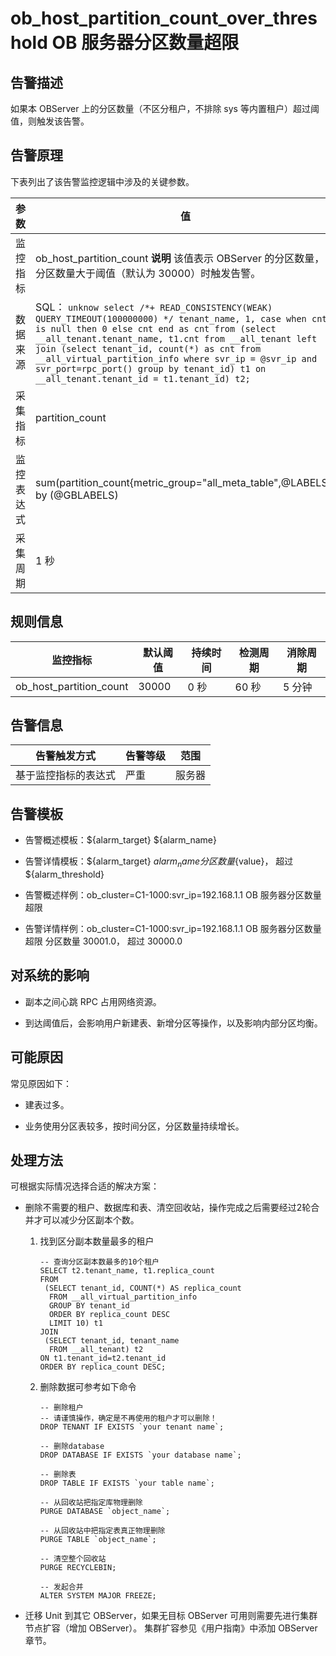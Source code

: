 ob_host_partition_count_over_threshold OB 服务器分区数量超限 
========================================================================



**告警描述** 
-----------------------------

如果本 OBServer 上的分区数量（不区分租户，不排除 sys 等内置租户）超过阈值，则触发该告警。

告警原理 
-------------------------

下表列出了该告警监控逻辑中涉及的关键参数。


|  参数   |                                                                                                                                                                                                                               值                                                                                                                                                                                                                               |
|-------|---------------------------------------------------------------------------------------------------------------------------------------------------------------------------------------------------------------------------------------------------------------------------------------------------------------------------------------------------------------------------------------------------------------------------------------------------------------|
| 监控指标  | ob_host_partition_count **说明**  该值表示 OBServer 的分区数量，当分区数量大于阈值（默认为 30000）时触发告警。                                                                                                                                                                                                                                                                                                                                                |
| 数据来源  | SQL： ```unknow select /*+ READ_CONSISTENCY(WEAK) QUERY_TIMEOUT(100000000) */ tenant_name, 1, case when cnt is null then 0 else cnt end as cnt from (select __all_tenant.tenant_name, t1.cnt from __all_tenant left join (select tenant_id, count(*) as cnt from __all_virtual_partition_info where svr_ip = @svr_ip and svr_port=rpc_port() group by tenant_id) t1 on __all_tenant.tenant_id = t1.tenant_id) t2; ```  |
| 采集指标  | partition_count                                                                                                                                                                                                                                                                                                                                                                                                                                               |
| 监控表达式 | sum(partition_count{metric_group="all_meta_table",@LABELS}) by (@GBLABELS)                                                                                                                                                                                                                                                                                                                                                                                    |
| 采集周期  | 1 秒                                                                                                                                                                                                                                                                                                                                                                                                                                                           |



**规则信息** 
-----------------------------



|          监控指标           | 默认阈值  | 持续时间 | 检测周期 | 消除周期 |
|-------------------------|-------|------|------|------|
| ob_host_partition_count | 30000 | 0 秒  | 60 秒 | 5 分钟 |



**告警信息** 
-----------------------------



|   告警触发方式   | 告警等级 | 范围  |
|------------|------|-----|
| 基于监控指标的表达式 | 严重   | 服务器 |



**告警模板** 
-----------------------------

* 告警概述模板：${alarm_target} ${alarm_name}

  

* 告警详情模板：${alarm_target} ${alarm_name}分区数量${value}， 超过 ${alarm_threshold}

  

* 告警概述样例：ob_cluster=C1-1000:svr_ip=192.168.1.1 OB 服务器分区数量超限

  

* 告警详情样例：ob_cluster=C1-1000:svr_ip=192.168.1.1 OB 服务器分区数量超限 分区数量 30001.0， 超过 30000.0

  




**对系统的影响** 
-------------------------------

* 副本之间心跳 RPC 占用网络资源。

  

* 到达阈值后，会影响用户新建表、新增分区等操作，以及影响内部分区均衡。

  




**可能原因** 
-----------------------------

常见原因如下：

* 建表过多。

  

* 业务使用分区表较多，按时间分区，分区数量持续增长。

  




**处理方法** 
-----------------------------

可根据实际情况选择合适的解决方案：

* 删除不需要的租户、数据库和表、清空回收站，操作完成之后需要经过2轮合并才可以减少分区副本个数。

  1. 找到区分副本数量最多的租户

     ```unknow
     -- 查询分区副本数最多的10个租户
     SELECT t2.tenant_name, t1.replica_count
     FROM 
      (SELECT tenant_id, COUNT(*) AS replica_count
       FROM __all_virtual_partition_info
       GROUP BY tenant_id
       ORDER BY replica_count DESC
       LIMIT 10) t1
     JOIN
      (SELECT tenant_id, tenant_name
       FROM __all_tenant) t2
     ON t1.tenant_id=t2.tenant_id
     ORDER BY replica_count DESC;
     ```

     
  
  2. 删除数据可参考如下命令

     ```unknow
     -- 删除租户
     -- 请谨慎操作，确定是不再使用的租户才可以删除！
     DROP TENANT IF EXISTS `your tenant name`;
     
     -- 删除database
     DROP DATABASE IF EXISTS `your database name`;
     
     -- 删除表
     DROP TABLE IF EXISTS `your table name`;
     
     -- 从回收站把指定库物理删除
     PURGE DATABASE `object_name`;
     
     -- 从回收站中把指定表真正物理删除
     PURGE TABLE `object_name`;
     
     -- 清空整个回收站
     PURGE RECYCLEBIN;
     
     -- 发起合并
     ALTER SYSTEM MAJOR FREEZE;
     ```

     
  

  

* 迁移 Unit 到其它 OBServer，如果无目标 OBServer 可用则需要先进行集群节点扩容（增加 OBServer）。 集群扩容参见《用户指南》中添加 OBServer 章节。

  




